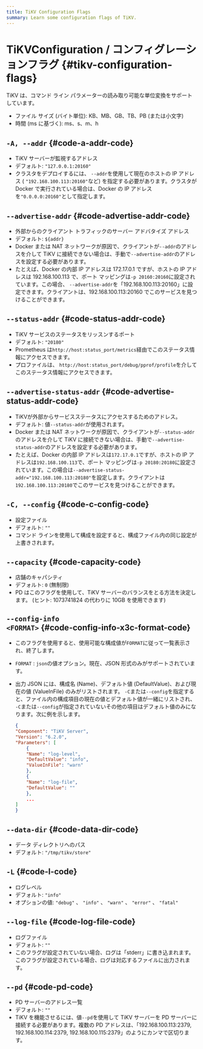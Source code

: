 ```yaml
---
title: TiKV Configuration Flags
summary: Learn some configuration flags of TiKV.
---
```


# TiKVConfiguration / コンフィグレーションフラグ {#tikv-configuration-flags}

TiKV は、コマンド ライン パラメーターの読み取り可能な単位変換をサポートしています。

-   ファイル サイズ (バイト単位): KB、MB、GB、TB、PB (または小文字)
-   時間 (ms に基づく): ms、s、m、h

## <code>-A, --addr</code> {#code-a-addr-code}

-   TiKV サーバーが監視するアドレス
-   デフォルト: `"127.0.0.1:20160"`
-   クラスタをデプロイするには、 `--addr`を使用して現在のホストの IP アドレス ( `"192.168.100.113:20160"`など) を指定する必要があります。クラスタが Docker で実行されている場合は、Docker の IP アドレスを`"0.0.0.0:20160"`として指定します。

## <code>--advertise-addr</code> {#code-advertise-addr-code}

-   外部からのクライアント トラフィックのサーバー アドバタイズ アドレス
-   デフォルト: `${addr}`
-   Docker または NAT ネットワークが原因で、クライアントが`--addr`のアドレスを介して TiKV に接続できない場合は、手動で`--advertise-addr`のアドレスを設定する必要があります。
-   たとえば、Docker の内部 IP アドレスは 172.17.0.1 ですが、ホストの IP アドレスは 192.168.100.113 で、ポート マッピングは`-p 20160:20160`に設定されています。この場合、 `--advertise-addr`を「192.168.100.113:20160」に設定できます。クライアントは、192.168.100.113:20160 でこのサービスを見つけることができます。

## <code>--status-addr</code> {#code-status-addr-code}

-   TiKV サービスのステータスをリッスンするポート
-   デフォルト: `"20180"`
-   Prometheus は`http://host:status_port/metrics`経由でこのステータス情報にアクセスできます。
-   プロファイルは、 `http://host:status_port/debug/pprof/profile`を介してこのステータス情報にアクセスできます。

## <code>--advertise-status-addr</code> {#code-advertise-status-addr-code}

-   TiKVが外部からサービスステータスにアクセスするためのアドレス。
-   デフォルト: 値`--status-addr`が使用されます。
-   Docker または NAT ネットワークが原因で、クライアントが`--status-addr`のアドレスを介して TiKV に接続できない場合は、手動で`--advertise-status-addr`のアドレスを設定する必要があります。
-   たとえば、Docker の内部 IP アドレスは`172.17.0.1`ですが、ホストの IP アドレスは`192.168.100.113`で、ポート マッピングは`-p 20180:20180`に設定されています。この場合は`--advertise-status-addr="192.168.100.113:20180"`を設定します。クライアントは`192.168.100.113:20180`でこのサービスを見つけることができます。

## <code>-C, --config</code> {#code-c-config-code}

-   設定ファイル
-   デフォルト: `""`
-   コマンド ラインを使用して構成を設定すると、構成ファイル内の同じ設定が上書きされます。

## <code>--capacity</code> {#code-capacity-code}

-   店舗のキャパシティ
-   デフォルト: `0` (無制限)
-   PD はこのフラグを使用して、TiKV サーバーのバランスをとる方法を決定します。 (ヒント: 1073741824 の代わりに 10GB を使用できます)

## <code>--config-info &#x3C;FORMAT></code> {#code-config-info-x3c-format-code}

-   このフラグを使用すると、使用可能な構成値が`FORMAT`に従って一覧表示され、終了します。
-   `FORMAT` : `json`の値オプション。現在、JSON 形式のみがサポートされています。
-   出力 JSON には、構成名 (Name)、デフォルト値 (DefaultValue)、および現在の値 (ValueInFile) のみがリストされます。 `-C`または`--config`を指定すると、ファイル内の構成項目の現在の値とデフォルト値が一緒にリストされ、 `-C`または`--config`が指定されていないその他の項目はデフォルト値のみになります。次に例を示します。

    ```json
    {
    "Component": "TiKV Server",
    "Version": "6.2.0",
    "Parameters": [
        {
        "Name": "log-level",
        "DefaultValue": "info",
        "ValueInFile": "warn"
        },
        {
        "Name": "log-file",
        "DefaultValue": ""
        },
        ...
    ]
    }
    ```

## <code>--data-dir</code> {#code-data-dir-code}

-   データ ディレクトリへのパス
-   デフォルト: `"/tmp/tikv/store"`

## <code>-L</code> {#code-l-code}

-   ログレベル
-   デフォルト: `"info"`
-   オプションの値: `"debug"` 、 `"info"` 、 `"warn"` 、 `"error"` 、 `"fatal"`

## <code>--log-file</code> {#code-log-file-code}

-   ログファイル
-   デフォルト: `""`
-   このフラグが設定されていない場合、ログは「stderr」に書き込まれます。このフラグが設定されている場合、ログは対応するファイルに出力されます。

## <code>--pd</code> {#code-pd-code}

-   PD サーバーのアドレス一覧
-   デフォルト: `""`
-   TiKV を機能させるには、値`--pd`を使用して TiKV サーバーを PD サーバーに接続する必要があります。複数の PD アドレスは、「192.168.100.113:2379, 192.168.100.114:2379, 192.168.100.115:2379」のようにカンマで区切ります。
